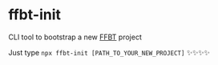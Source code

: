 # ffbt-init 
CLI tool to bootstrap a new [FFBT](https://github.com/fluix/ffbt) project

Just type `npx ffbt-init [PATH_TO_YOUR_NEW_PROJECT]` ✨✨✨✨

